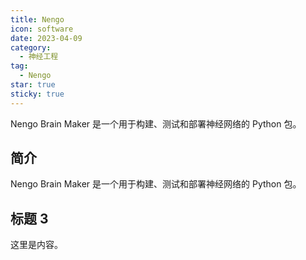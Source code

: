 ```yaml
---
title: Nengo
icon: software
date: 2023-04-09
category:
  - 神经工程
tag:
  - Nengo
star: true
sticky: true
---
```


Nengo Brain Maker 是一个用于构建、测试和部署神经网络的 Python 包。

<!-- more -->

## 简介

Nengo Brain Maker 是一个用于构建、测试和部署神经网络的 Python 包。

## 标题 3

这里是内容。
